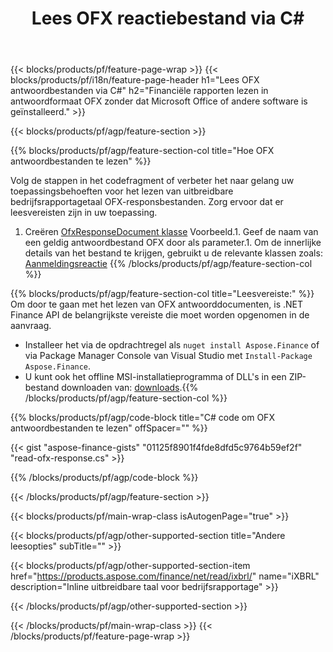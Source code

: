 ﻿---
title: Lees OFX reactiebestand via C#
description: Voorbeeldcode voor het lezen van OFX antwoordbestand. Gebruik API voorbeeldcode om batch OFX responsbestanden te lezen in op .NET gebaseerde applicaties. 
url: /nl/net/read/ofx-response/
family: finance
platformtag: net
feature: read
informat: OFX response
outformat: 
otherformats: 
---
{{< blocks/products/pf/feature-page-wrap >}}
{{< blocks/products/pf/i18n/feature-page-header h1="Lees OFX antwoordbestanden via C#" h2="Financiële rapporten lezen in antwoordformaat OFX zonder dat Microsoft Office of andere software is geïnstalleerd." >}}

{{< blocks/products/pf/agp/feature-section >}}

{{% blocks/products/pf/agp/feature-section-col title="Hoe OFX antwoordbestanden te lezen" %}}

Volg de stappen in het codefragment of verbeter het naar gelang uw toepassingsbehoeften voor het lezen van uitbreidbare bedrijfsrapportagetaal OFX-responsbestanden. Zorg ervoor dat er leesvereisten zijn in uw toepassing.

1. Creëren [OfxResponseDocument klasse](https://apireference.aspose.com/finance/net/aspose.finance.ofx/ofxresponsedocument) Voorbeeld.1. Geef de naam van een geldig antwoordbestand OFX door als parameter.1. Om de innerlijke details van het bestand te krijgen, gebruikt u de relevante klassen zoals: [Aanmeldingsreactie](https://apireference.aspose.com/finance/net/aspose.finance.ofx.signon/signonresponse)
{{% /blocks/products/pf/agp/feature-section-col %}}

{{% blocks/products/pf/agp/feature-section-col title="Leesvereiste:" %}}
Om door te gaan met het lezen van OFX antwoorddocumenten, is .NET Finance API de belangrijkste vereiste die moet worden opgenomen in de aanvraag. 
- Installeer het via de opdrachtregel als ```nuget install Aspose.Finance``` of via Package Manager Console van Visual Studio met ```Install-Package Aspose.Finance```.
- U kunt ook het offline MSI-installatieprogramma of DLL's in een ZIP-bestand downloaden van: [downloads](https://downloads.aspose.com/finance/net).{{% /blocks/products/pf/agp/feature-section-col %}}

{{% blocks/products/pf/agp/code-block title="C# code om OFX antwoordbestanden te lezen" offSpacer="" %}}

{{< gist "aspose-finance-gists" "01125f8901f4fde8dfd5c9764b59ef2f" "read-ofx-response.cs" >}}

{{% /blocks/products/pf/agp/code-block %}}

{{< /blocks/products/pf/agp/feature-section >}}

{{< blocks/products/pf/main-wrap-class isAutogenPage="true" >}}

{{< blocks/products/pf/agp/other-supported-section title="Andere leesopties" subTitle="" >}}

{{< blocks/products/pf/agp/other-supported-section-item href="https://products.aspose.com/finance/net/read/ixbrl/" name="iXBRL" description="Inline uitbreidbare taal voor bedrijfsrapportage" >}}

{{< /blocks/products/pf/agp/other-supported-section >}}

{{< /blocks/products/pf/main-wrap-class >}}
{{< /blocks/products/pf/feature-page-wrap >}}